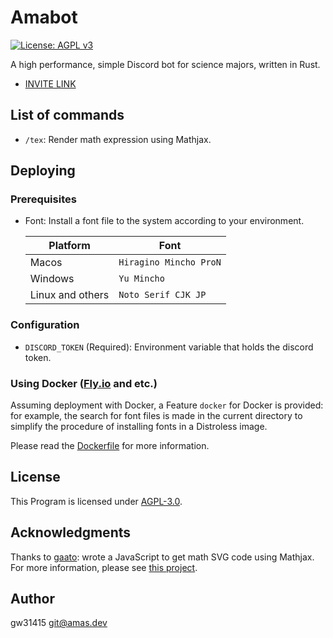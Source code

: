 # Amabot

[![License: AGPL v3](https://img.shields.io/badge/License-AGPL_v3-blue.svg)](https://www.gnu.org/licenses/agpl-3.0)

A high performance, simple Discord bot for science majors, written in Rust.

- [INVITE LINK](https://discord.com/api/oauth2/authorize?client_id=603145258188013568&permissions=0&scope=bot)

## List of commands

- `/tex`: Render math expression using Mathjax.

## Deploying

### Prerequisites

- Font: Install a font file to the system according to your environment.

  | Platform         | Font                   |
  | ---------------- | ---------------------- |
  | Macos            | `Hiragino Mincho ProN` |
  | Windows          | `Yu Mincho`            |
  | Linux and others | `Noto Serif CJK JP`    |

### Configuration

- `DISCORD_TOKEN` (Required): Environment variable that holds the discord token.

### Using Docker ([Fly.io](https://fly.io) and etc.)

Assuming deployment with Docker, a Feature `docker` for Docker is provided: for
example, the search for font files is made in the current directory to simplify
the procedure of installing fonts in a Distroless image.

Please read the [Dockerfile](./Dockerfile) for more information.

## License

This Program is licensed under [AGPL-3.0](./LICENSE).

## Acknowledgments

Thanks to [gaato](https://github.com/gaato): wrote a JavaScript to get math SVG
code using Mathjax. For more information, please see
[this project](https://github.com/gw31415/mathjax_svg).

## Author

gw31415 <git@amas.dev>
